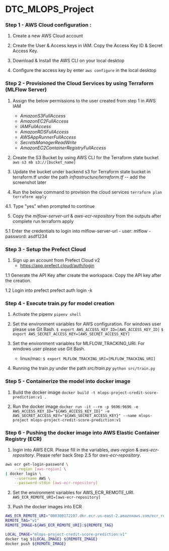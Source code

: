# DTC_MLOPS_Project

### Step 1 - AWS Cloud configuration :

1. Create a new AWS Cloud account

2. Create the User & Access keys in IAM. Copy the Access Key ID & Secret Access Key.

3. Download & Install the AWS CLI on your local desktop

4. Configure the access key by enter `aws configure` in the local desktop

### Step 2 - Provisioned the Cloud Services by using Terraform (MLFlow Server)

1. Assign the below permissions to the user created from step 1 in AWS IAM
    - *AmazonS3FullAccess*
    - *AmazonEC2FullAccess*
    - *IAMFullAccess*
    - *AmazonRDSFullAccess*
    - *AWSAppRunnerFullAccess*
    - *SecretsManagerReadWrite*
    - *AmazonEC2ContainerRegistryFullAccess*

2. Create the S3 Bucket by using AWS CLI for the Terraform state bucket
`aws s3 mb s3://[bucket_name]`

3. Update the bucket under backend s3 for Terraform state bucket in terraform.tf under the path *infrastructure/terraform.tf*
-- add the screenshot later

4. Run the below command to provision the cloud services
    `terraform plan`
    `terraform apply`

4.1. Type "yes" when prompted to continue

5. Copy the *mlflow-server-url* & *aws-ecr-repository* from the outputs after complete run terraform apply

5.1 Enter the credentials to login into mlflow-server-url
    - user: mlflow
    - password: asdf1234

### Step 3 - Setup the Prefect Cloud
1. Sign up an account from Prefect Cloud v2
    - https://app.prefect.cloud/auth/login

1.1 Generate the API Key after create the workspace. Copy the API key after the creation.

1.2 Login into prefect
    prefect auth login -k <YOUR-API-KEY>

### Step 4 - Execute train.py for model creation
1. Activate the pipenv
    `pipenv shell`

2. Set the environment variables for AWS configuration. For windows user please use Git Bash.
    `$ export AWS_ACCESS_KEY_ID=[AWS_ACCESS_KEY_ID]`
    `$ export AWS_SECRET_ACCESS_KEY=[AWS_SECRET_ACCESS_KEY]`

3. Set the environment variables for MLFLOW_TRACKING_URI. For windows user please use Git Bash.
    - linux/mac:
    `$ export MLFLOW_TRACKING_URI=[MLFLOW_TRACKING_URI]`

4. Running the train.py under the path *src/train.py*
    `python src/train.py`

### Step 5 - Containerize the model into docker image
1. Build the docker image
    `docker build -t mlops-project-credit-score-prediction:v1 .`

2. Run the docker image
    `docker run -it --rm -p 9696:9696 -e AWS_ACCESS_KEY_ID="${AWS_ACCESS_KEY_ID}" -e AWS_SECRET_ACCESS_KEY="${AWS_SECRET_ACCESS_KEY}" --name mlops-project mlops-project-credit-score-prediction:v1`

### Step 6 - Pushing the docker image into AWS Elastic Container Registry (ECR)
1. login into AWS ECR. Please fill in the variables, *aws-region* & *aws-ecr-repository*. Please refer back Step 2.5 for *aws-ecr-repository*.

```bash
aws ecr get-login-password \
    --region [aws-region] \
| docker login \
    --username AWS \
    --password-stdin [aws-ecr-repository]
```

2. Set the environment variables for AWS_ECR_REMOTE_URI.
    `AWS_ECR_REMOTE_URI=[aws-ecr-repository]`

3. Push the docker images into ECR
```bash
AWS_ECR_REMOTE_URI="000300172107.dkr.ecr.us-east-2.amazonaws.com/ecr_repo"
REMOTE_TAG="v1"
REMOTE_IMAGE=${AWS_ECR_REMOTE_URI}:${REMOTE_TAG}

LOCAL_IMAGE="mlops-project-credit-score-prediction:v1"
docker tag ${LOCAL_IMAGE} ${REMOTE_IMAGE}
docker push ${REMOTE_IMAGE}
    
```
